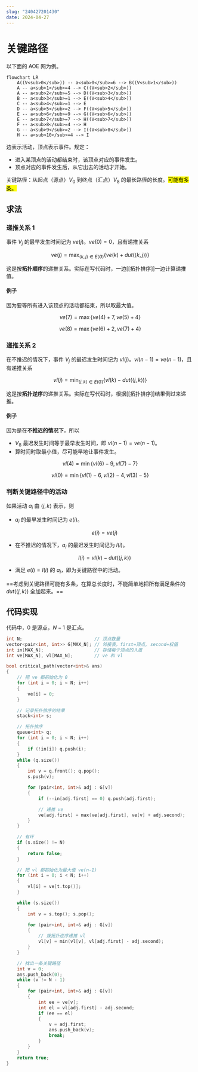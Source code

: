```yaml
---
slug: "240427201430"
date: 2024-04-27
---
```


# 关键路径


以下面的 AOE 网为例。

``` mermaid
flowchart LR
    A((V<sub>0</sub>)) -- a<sub>0</sub>=6 --> B((V<sub>1</sub>))
    A -- a<sub>1</sub>=4 --> C((V<sub>2</sub>))
    A -- a<sub>2</sub>=5 --> D((V<sub>3</sub>))
    B -- a<sub>3</sub>=1 --> E((V<sub>4</sub>))
    C -- a<sub>4</sub>=1 --> E
    D -- a<sub>5</sub>=2 --> F((V<sub>5</sub>))
    E -- a<sub>6</sub>=9 --> G((V<sub>6</sub>))
    E -- a<sub>7</sub>=7 --> H((V<sub>7</sub>))
    F -- a<sub>8</sub>=4 --> H
    G -- a<sub>9</sub>=2 --> I((V<sub>8</sub>))
    H -- a<sub>10</sub>=4 --> I
```

边表示活动，顶点表示事件。规定：

- 进入某顶点的活动都结束时，该顶点对应的事件发生。
- 顶点对应的事件发生后，从它出去的活动才开始。

关键路径：从起点（源点）$V_0$ 到终点（汇点）$V_8$ 的最长路径的长度。<mark>可能有多条。</mark>

## 求法

### 递推关系 1

事件 $V_j$ 的最早发生时间记为 $ve(j)$。$ve(0)=0$，且有递推关系

$$
ve(j) = \max_{\left \langle k,j \right \rangle \in E(G)} \{ ve(k) + dut(\left \langle k,j \right \rangle) \}
$$

这是按**拓扑顺序**的递推关系。实际在写代码时，一边[[拓扑排序]]一边计算递推值。

#### 例子

因为要等所有进入该顶点的活动都结束，所以取最大值。

$$
ve(7) = \max \{ ve(4)+7, ve(5)+4 \}
$$

$$
ve(8) = \max \{ ve(6)+2, ve(7)+4 \}
$$

### 递推关系 2

在不推迟的情况下，事件 $V_j$ 的最迟发生时间记为 $vl(j)$。$vl(n-1)=ve(n-1)$，且有递推关系

$$
vl(j) = \min_{\left \langle j,k \right \rangle \in E(G)} \{ vl(k) - dut(\left \langle j,k \right \rangle) \}
$$

这是按**拓扑逆序**的递推关系。实际在写代码时，根据[[拓扑排序]]结果倒过来递推。

#### 例子

因为是在**不推迟的情况下**，所以

- $V_8$ 最迟发生时间等于最早发生时间，即 $vl(n-1)=ve(n-1)$。
- 算时间时取最小值，尽可能早地让事件发生。

$$
vl(4) = \min \{ vl(6)-9, vl(7)-7 \}
$$

$$
vl(0) = \min \{ vl(1)-6, vl(2)-4, vl(3)-5 \}
$$

### 判断关键路径中的活动

如果活动 $a_i$ 由 $\left \langle j,k \right \rangle$ 表示，则

- $a_i$ 的最早发生时间记为 $e(i)$。

    $$
    e(i)=ve(j)
    $$

- 在不推迟的情况下，$a_i$ 的最迟发生时间记为 $l(i)$。

    $$
    l(i)=vl(k)-dut(\left \langle j,k \right \rangle)
    $$

- 满足 $e(i)=l(i)$ 的 $a_i$，即为关键路径中的活动。

==考虑到关键路径可能有多条，在算总长度时，不能简单地把所有满足条件的 $dut(\left \langle j,k \right \rangle)$ 全加起来。==

## 代码实现

代码中，$0$ 是源点，$N-1$ 是汇点。

``` cpp
int N;                           // 顶点数量
vector<pair<int, int>> G[MAX_N]; // 邻接表，first=顶点, second=权值
int in[MAX_N];                   // 存储每个顶点的入度
int ve[MAX_N], vl[MAX_N];        // ve 和 vl

bool critical_path(vector<int>& ans)
{
    // 把 ve 都初始化为 0
    for (int i = 0; i < N; i++)
    {
        ve[i] = 0;
    }

    // 记录拓扑排序的结果
    stack<int> s;

    // 拓扑排序
    queue<int> q;
    for (int i = 0; i < N; i++)
    {
        if (!in[i]) q.push(i);
    }
    while (q.size())
    {
        int v = q.front(); q.pop();
        s.push(v);

        for (pair<int, int>& adj : G[v])
        {
            if (--in[adj.first] == 0) q.push(adj.first);

            // 递推 ve
            ve[adj.first] = max(ve[adj.first], ve[v] + adj.second);
        }
    }

    // 有环
    if (s.size() != N)
    {
        return false;
    }

    // 把 vl 都初始化为最大值 ve(n-1)
    for (int i = 0; i < N; i++)
    {
        vl[i] = ve[t.top()];
    }

    while (s.size())
    {
        int v = s.top(); s.pop();

        for (pair<int, int>& adj : G[v])
        {
            // 按拓扑逆序递推 vl
            vl[v] = min(vl[v], vl[adj.first] - adj.second);
        }
    }

    // 找出一条关键路径
    int v = 0;
    ans.push_back(0);
    while (v != N - 1)
    {
        for (pair<int, int>& adj : G[v])
        {
            int ee = ve[v];
            int el = vl[adj.first] - adj.second;
            if (ee == el)
            {
                v = adj.first;
                ans.push_back(v);
                break;
            }
        }
    }
    return true;
}
```
